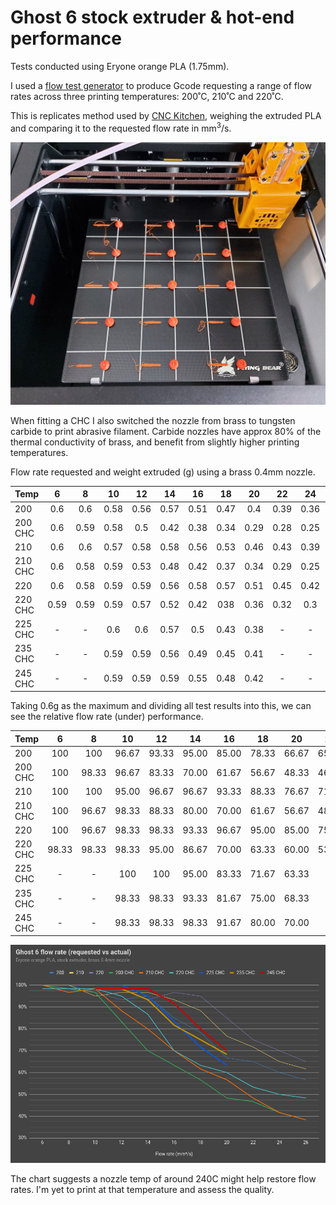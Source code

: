 # Ghost 6 stock extruder & hot-end performance

Tests conducted using Eryone orange PLA (1.75mm).

I used a [flow test generator](https://hotend-flow-tester.netlify.app/) to produce Gcode requesting a range of flow rates 
across three printing temperatures: 200˚C, 210˚C and 220˚C.

This is replicates method used by [CNC Kitchen](https://www.youtube.com/watch?v=0xRtypDjNvI), 
weighing the extruded PLA and comparing it to the requested flow rate in mm<sup>3</sup>/s.

![Grid of flow rate tests on the Ghost 6 build surface](images/flow_test.jpg)

When fitting a CHC I also switched the nozzle from brass to tungsten carbide to print abrasive filament. Carbide nozzles have approx 80% of the thermal conductivity of brass, and benefit from slightly higher printing temperatures.

Flow rate requested and weight extruded (g) using a brass 0.4mm nozzle.

| Temp | 6 | 8 | 10 | 12 | 14 | 16 | 18 | 20 | 22 | 24 | 26 |
| :--- | :---: | :---: | :---: | :---: | :---: | :---: | :---: | :---: | :---: | :---: | :---: |
| 200 | 0.6 | 0.6 | 0.58 | 0.56 | 0.57 | 0.51 | 0.47 | 0.4 | 0.39 | 0.36 | 0.34 |
| 200 CHC | 0.6 | 0.59 | 0.58 | 0.5 | 0.42 | 0.38 | 0.34 | 0.29 | 0.28 | 0.25 | 0.23 |
| 210 | 0.6 | 0.6 | 0.57 | 0.58 | 0.58 | 0.56 | 0.53 | 0.46 | 0.43 | 0.39 | 0.37 |
| 210 CHC | 0.6 | 0.58 | 0.59 | 0.53 | 0.48 | 0.42 | 0.37 | 0.34 | 0.29 | 0.25 | 0.23 |
| 220 | 0.6 | 0.58 | 0.59 | 0.59 | 0.56 | 0.58 | 0.57 | 0.51 | 0.45 | 0.42 | 0.39 |
| 220 CHC | 0.59 | 0.59 | 0.59 | 0.57 | 0.52 | 0.42 | 038 | 0.36 | 0.32 | 0.3 | 0.29 |
| 225 CHC | - | - | 0.6 | 0.6 | 0.57 | 0.5 | 0.43 | 0.38 | - | - | - |
| 235 CHC | - | - | 0.59 | 0.59 | 0.56 | 0.49 | 0.45 | 0.41 | - | - | - |
| 245 CHC | - | - | 0.59 | 0.59 | 0.59 | 0.55 | 0.48 | 0.42 | - | - | - |

Taking 0.6g as the maximum and dividing all test results into this, we 
can see the relative flow rate (under) performance.

| Temp | 6 | 8 | 10 | 12 | 14 | 16 | 18 | 20 | 22 | 24 | 26 |
| :--- | :---: | :---: | :---: | :---: | :---: | :---: | :---: | :---: | :---: | :---: | :---: |
| 200 | 100 | 100 | 96.67 | 93.33 | 95.00 | 85.00 | 78.33 | 66.67 | 65.00 | 60.00 | 56.67 |
| 200 CHC | 100 | 98.33 | 96.67 | 83.33 | 70.00 | 61.67 | 56.67 | 48.33 | 46.67 | 41.67 | 38.33 | 
| 210 | 100 | 100 | 95.00 | 96.67 | 96.67 | 93.33 | 88.33 | 76.67 | 71.67 | 65.00 | 61.67 |
| 210 CHC | 100 | 96.67 | 98.33 | 88.33 | 80.00 | 70.00 | 61.67 | 56.67 | 48.33 | 41.67 | 38.33 |
| 220 | 100 | 96.67 | 98.33 | 98.33 | 93.33 | 96.67 | 95.00 | 85.00 | 75.00 | 70.00 | 65.00 |
| 220 CHC | 98.33 | 98.33 | 98.33 | 95.00 | 86.67 | 70.00 | 63.33 | 60.00 | 53.33 | 50.00 | 48.33 |
| 225 CHC | - | - | 100 | 100 | 95.00 | 83.33 | 71.67 | 63.33 | - | - | - |
| 235 CHC | - | - | 98.33 | 98.33 | 93.33 | 81.67 | 75.00 | 68.33 | - | - | - |
| 245 CHC | - | - | 98.33 | 98.33 | 98.33 | 91.67 | 80.00 | 70.00 | - | - | - |

![Line chart of data in the table above, flow rate requested versus actual](images/flow_chart.png)

The chart suggests a nozzle temp of around 240C might help restore flow rates. I'm yet to print at that temperature and assess the quality.